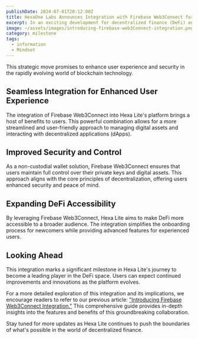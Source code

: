 ```yaml
---
publishDate: 2024-07-01T20:12:00Z
title: HexaOne Labs Announces Integration with Firebase Web3Connect for Hexa Lite as a Non-Custodial DeFi Wallet  
excerpt: In an exciting development for decentralized finance (DeFi) enthusiasts, Hexa Lite has announced the integration of Firebase Web3Connect as its non-custodial DeFi wallet solution. 
image: ~/assets/images/introducing-firebase-web3Connect-integration.png
category: milestone
tags:
  - information
  - Mindset
---
```


This strategic move promises to enhance user experience and security in the rapidly evolving world of blockchain technology.

## Seamless Integration for Enhanced User Experience
The integration of Firebase Web3Connect into Hexa Lite's platform brings a host of benefits to users. This powerful combination allows for a more streamlined and user-friendly approach to managing digital assets and interacting with decentralized applications (dApps).

## Improved Security and Control
As a non-custodial wallet solution, Firebase Web3Connect ensures that users maintain full control over their private keys and digital assets. This approach aligns with the core principles of decentralization, offering users enhanced security and peace of mind.

## Expanding DeFi Accessibility
By leveraging Firebase Web3Connect, Hexa Lite aims to make DeFi more accessible to a broader audience. The integration simplifies the onboarding process for newcomers while providing advanced features for experienced users.

## Looking Ahead
This integration marks a significant milestone in Hexa Lite's journey to become a leading player in the DeFi space. Users can expect continued improvements and innovations as the platform evolves.

For a more detailed exploration of this integration and its implications, we encourage readers to refer to our previous article: ["Introducing Firebase Web3Connect Integration."](https://hexa-lite.io/articles/introducing-firebase-web3connect-integration/) This comprehensive guide provides in-depth insights into the features and benefits of this groundbreaking collaboration.

Stay tuned for more updates as Hexa Lite continues to push the boundaries of what's possible in the world of decentralized finance.
